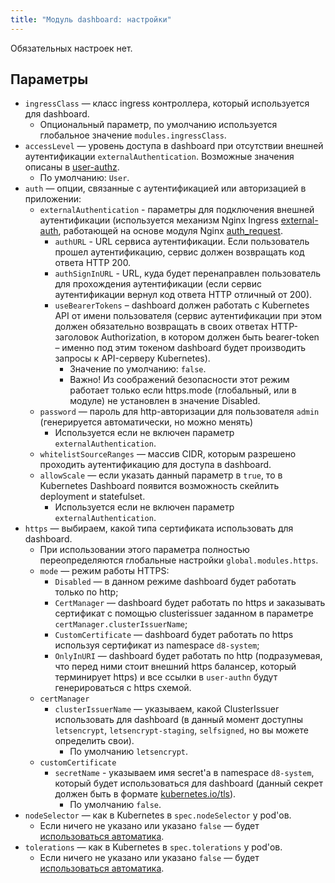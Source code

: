 ```yaml
---
title: "Модуль dashboard: настройки"
---
```


Обязательных настроек нет.

## Параметры
* `ingressClass` — класс ingress контроллера, который используется для dashboard.
    * Опциональный параметр, по умолчанию используется глобальное значение `modules.ingressClass`.
* `accessLevel` — уровень доступа в dashboard при отсутствии внешней аутентификации `externalAuthentication`. Возможные значения описаны в [user-authz](../../modules/140-user-authz/).
    * По умолчанию: `User`.
* `auth` — опции, связанные с аутентификацией или авторизацией в приложении:
    * `externalAuthentication` - параметры для подключения внешней аутентификации (используется механизм Nginx Ingress [external-auth](https://kubernetes.github.io/ingress-nginx/examples/auth/external-auth/), работающей на основе модуля Nginx [auth_request](http://nginx.org/en/docs/http/ngx_http_auth_request_module.html).
         * `authURL` - URL сервиса аутентификации. Если пользователь прошел аутентификацию, сервис должен возвращать код ответа HTTP 200.
         * `authSignInURL` - URL, куда будет перенаправлен пользователь для прохождения аутентификации (если сервис аутентификации вернул код ответа HTTP отличный от 200).
         * `useBearerTokens` – dashboard должен работать с Kubernetes API от имени пользователя (сервис аутентификации при этом должен обязательно возвращать в своих ответах HTTP-заголовок Authorization, в котором должен быть bearer-token – именно под этим токеном dashboard будет производить запросы к API-серверу Kubernetes).
             * Значение по умолчанию: `false`.
             * Важно! Из соображений безопасности этот режим работает только если https.mode (глобальный, или в модуле) не установлен в значение Disabled.
    * `password` — пароль для http-авторизации для пользователя `admin` (генерируется автоматически, но можно менять)
         * Используется если не включен параметр `externalAuthentication`.
    * `whitelistSourceRanges` — массив CIDR, которым разрешено проходить аутентификацию для доступа в dashboard.
    * `allowScale` — если указать данный параметр в `true`, то в Kubernetes Dashboard появится возможность скейлить deployment и statefulset.
         * Используется если не включен параметр `externalAuthentication`.
* `https` — выбираем, какой типа сертификата использовать для dashboard.
    * При использовании этого параметра полностью переопределяются глобальные настройки `global.modules.https`.
    * `mode` — режим работы HTTPS:
        * `Disabled` — в данном режиме dashboard будет работать только по http;
        * `CertManager` — dashboard будет работать по https и заказывать сертификат с помощью clusterissuer заданном в параметре `certManager.clusterIssuerName`;
        * `CustomCertificate` — dashboard будет работать по https используя сертификат из namespace `d8-system`;
        * `OnlyInURI` — dashboard будет работать по http (подразумевая, что перед ними стоит внешний https балансер, который терминирует https) и все ссылки в `user-authn` будут генерироваться с https схемой.
    * `certManager`
      * `clusterIssuerName` — указываем, какой ClusterIssuer использовать для dashboard (в данный момент доступны `letsencrypt`, `letsencrypt-staging`, `selfsigned`, но вы можете определить свои).
        * По умолчанию `letsencrypt`.
    * `customCertificate`
      * `secretName` - указываем имя secret'а в namespace `d8-system`, который будет использоваться для dashboard (данный секрет должен быть в формате [kubernetes.io/tls](https://kubernetes.github.io/ingress-nginx/user-guide/tls/#tls-secrets)).
        * По умолчанию `false`.
* `nodeSelector` — как в Kubernetes в `spec.nodeSelector` у pod'ов.
    * Если ничего не указано или указано `false` — будет [использоваться автоматика](../../#выделение-узлов-под-определенный-вид-нагрузки).
* `tolerations` — как в Kubernetes в `spec.tolerations` у pod'ов.
    * Если ничего не указано или указано `false` — будет [использоваться автоматика](../../#выделение-узлов-под-определенный-вид-нагрузки).
